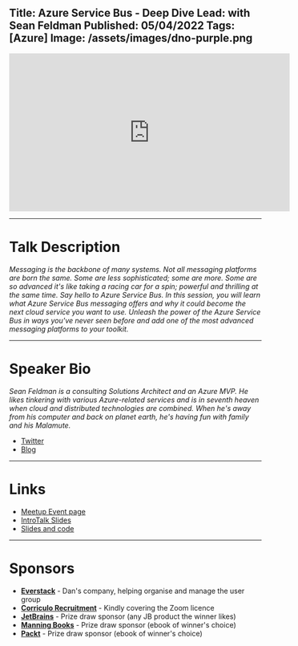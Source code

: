 Title: Azure Service Bus - Deep Dive
Lead: with Sean Feldman
Published: 05/04/2022
Tags: [Azure]
Image: /assets/images/dno-purple.png
---

<iframe width="560" height="315" src="https://www.youtube.com/embed/7n38Tha5JIE" title="YouTube video player" frameborder="0" allow="accelerometer; autoplay; clipboard-write; encrypted-media; gyroscope; picture-in-picture" allowfullscreen></iframe>

---

# Talk Description

_Messaging is the backbone of many systems. Not all messaging platforms are born the same. Some are less sophisticated; some are more. Some are so advanced it's like taking a racing car for a spin; powerful and thrilling at the same time. Say hello to Azure Service Bus. In this session, you will learn what Azure Service Bus messaging offers and why it could become the next cloud service you want to use. Unleash the power of the Azure Service Bus in ways you've never seen before and add one of the most advanced messaging platforms to your toolkit._

---

# Speaker Bio

_Sean Feldman is a consulting Solutions Architect and an Azure MVP. He likes tinkering with various Azure-related services and is in seventh heaven when cloud and distributed technologies are combined. When he's away from his computer and back on planet earth, he's having fun with family and his Malamute._

* [Twitter](https://twitter.com/sfeldman)
* [Blog](https://weblogs.asp.net/sfeldman)

---

# Links

* [Meetup Event page](https://www.meetup.com/dotnetoxford/events/284535100/)
* [IntroTalk Slides](https://www.dropbox.com/s/hpfiyz2ml3ib0iu/2022-04-SeanFeldman-AzureServiceBusMessaging.pdf?dl=0)
* [Slides and code](https://github.com/SeanFeldman/AzureServiceBus.DeepDive)

---

# Sponsors

* **[Everstack](https://www.everstack.com)** - Dan's company, helping organise and manage the user group
* **[Corriculo Recruitment](https://corriculo.co.uk)** - Kindly covering the Zoom licence
* **[JetBrains](https://www.jetbrains.com/)** - Prize draw sponsor (any JB product the winner likes)
* **[Manning Books](https://www.manning.com)** - Prize draw sponsor (ebook of winner's choice)
* **[Packt](https://www.packtpub.com/gb/)** - Prize draw sponsor (ebook of winner's choice)

